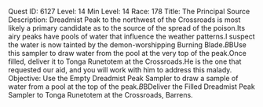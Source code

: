 Quest ID: 6127
Level: 14
Min Level: 14
Race: 178
Title: The Principal Source
Description: Dreadmist Peak to the northwest of the Crossroads is most likely a primary candidate as to the source of the spread of the poison.Its airy peaks have pools of water that influence the weather patterns.I suspect the water is now tainted by the demon-worshipping Burning Blade.$B$BUse this sampler to draw water from the pool at the very top of the peak.Once filled, deliver it to Tonga Runetotem at the Crossroads.He is the one that requested our aid, and you will work with him to address this malady.
Objective: Use the Empty Dreadmist Peak Sampler to draw a sample of water from a pool at the top of the peak.$B$BDeliver the Filled Dreadmist Peak Sampler to Tonga Runetotem at the Crossroads, Barrens.
